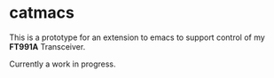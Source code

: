 catmacs
=======

This is a prototype for an extension to emacs to support control of my **FT991A** Transceiver.


Currently a work in progress.
